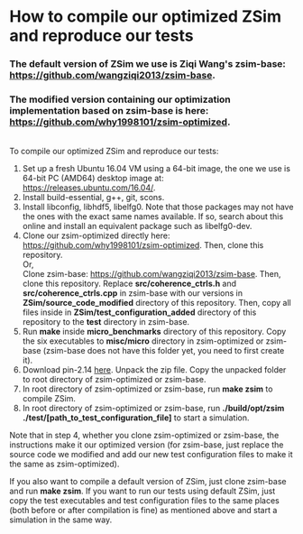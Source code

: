 # How to compile our optimized ZSim and reproduce our tests

### The default version of ZSim we use is Ziqi Wang's zsim-base: https://github.com/wangziqi2013/zsim-base.
### The modified version containing our optimization implementation based on zsim-base is here: https://github.com/why1998101/zsim-optimized.
 \
To compile our optimized ZSim and reproduce our tests: 
1. Set up a fresh Ubuntu 16.04 VM using a 64-bit image, the one we use is 64-bit PC (AMD64) desktop image at: https://releases.ubuntu.com/16.04/.
2. Install build-essential, g++, git, scons.
3. Install libconfig, libhdf5, libelfg0. Note that those packages may not have the ones with the exact same names available. If so, search about this online and install an equivalent package such as libelfg0-dev.
4. Clone our zsim-optimized directly here: https://github.com/why1998101/zsim-optimized. Then, clone this repository. \
Or, \
Clone zsim-base: https://github.com/wangziqi2013/zsim-base. Then, clone this repository. Replace __src/coherence_ctrls.h__ and __src/coherence_ctrls.cpp__ in zsim-base with our versions in __ZSim/source_code_modified__ directory of this repository. 
Then, copy all files inside in __ZSim/test_configuration_added__ directory of this repository to the __test__ directory in zsim-base.
5. Run __make__ inside __micro_benchmarks__ directory of this repository. Copy the six executables to __misc/micro__ directory in zsim-optimized or zsim-base (zsim-base does not have this folder yet, you need to first create it).
6. Download pin-2.14 [here](https://github.com/wangziqi2013/wangziqi2013.github.io/blob/master/static/pin-2.14.tar.gz?raw=true%5D). Unpack the zip file. 
Copy the unpacked folder to root directory of zsim-optimized or zsim-base.
7. In root directory of zsim-optimized or zsim-base, run __make zsim__ to compile ZSim.
8. In root directory of zsim-optimized or zsim-base, run __./build/opt/zsim ./test/[path_to_test_configuration_file]__ to start a simulation.

Note that in step 4, whether you clone zsim-optimized or zsim-base, the instructions make it our optimized version (for zsim-base, just replace the source code we modified and add our new test configuration files to make it the same as zsim-optimized).

If you also want to compile a default version of ZSim, just clone zsim-base and run __make zsim__. If you want to run our tests using default ZSim, just copy the test executables and test configuration files to the same places (both before or after compilation is fine)
as mentioned above and start a simulation in the same way.
